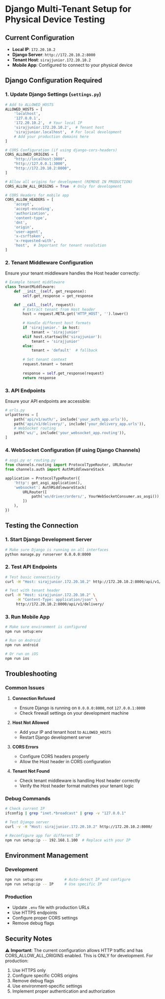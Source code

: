 # Django Multi-Tenant Setup for Physical Device Testing

## Current Configuration
- **Local IP**: `172.20.10.2`
- **Django Server**: `http://172.20.10.2:8000`
- **Tenant Host**: `sirajjunior.172.20.10.2`
- **Mobile App**: Configured to connect to your physical device

## Django Configuration Required

### 1. Update Django Settings (`settings.py`)

```python
# Add to ALLOWED_HOSTS
ALLOWED_HOSTS = [
    'localhost',
    '127.0.0.1',
    '172.20.10.2',  # Your local IP
    'sirajjunior.172.20.10.2',  # Tenant host
    'sirajjunior.localhost',  # For local development
    # Add your production domains here
]

# CORS Configuration (if using django-cors-headers)
CORS_ALLOWED_ORIGINS = [
    "http://localhost:3000",
    "http://127.0.0.1:3000",
    "http://172.20.10.2:8000",
]

# Allow all origins for development (REMOVE IN PRODUCTION)
CORS_ALLOW_ALL_ORIGINS = True  # Only for development

# CORS Headers for mobile app
CORS_ALLOW_HEADERS = [
    'accept',
    'accept-encoding',
    'authorization',
    'content-type',
    'dnt',
    'origin',
    'user-agent',
    'x-csrftoken',
    'x-requested-with',
    'host',  # Important for tenant resolution
]
```

### 2. Tenant Middleware Configuration

Ensure your tenant middleware handles the Host header correctly:

```python
# Example tenant middleware
class TenantMiddleware:
    def __init__(self, get_response):
        self.get_response = get_response

    def __call__(self, request):
        # Extract tenant from Host header
        host = request.META.get('HTTP_HOST', '').lower()
        
        # Handle different host formats
        if 'sirajjunior.' in host:
            tenant = 'sirajjunior'
        elif host.startswith('sirajjunior'):
            tenant = 'sirajjunior'
        else:
            tenant = 'default'  # fallback
        
        # Set tenant context
        request.tenant = tenant
        
        response = self.get_response(request)
        return response
```

### 3. API Endpoints

Ensure your API endpoints are accessible:

```python
# urls.py
urlpatterns = [
    path('api/v1/auth/', include('your_auth_app.urls')),
    path('api/v1/delivery/', include('your_delivery_app.urls')),
    # WebSocket routing
    path('ws/', include('your_websocket_app.routing')),
]
```

### 4. WebSocket Configuration (if using Django Channels)

```python
# asgi.py or routing.py
from channels.routing import ProtocolTypeRouter, URLRouter
from channels.auth import AuthMiddlewareStack

application = ProtocolTypeRouter({
    'http': get_asgi_application(),
    'websocket': AuthMiddlewareStack(
        URLRouter([
            path('ws/driver/orders/', YourWebSocketConsumer.as_asgi()),
        ])
    ),
})
```

## Testing the Connection

### 1. Start Django Development Server
```bash
# Make sure Django is running on all interfaces
python manage.py runserver 0.0.0.0:8000
```

### 2. Test API Endpoints
```bash
# Test basic connectivity
curl -H "Host: sirajjunior.172.20.10.2" http://172.20.10.2:8000/api/v1/auth/

# Test with tenant header
curl -H "Host: sirajjunior.172.20.10.2" \
     -H "Content-Type: application/json" \
     http://172.20.10.2:8000/api/v1/delivery/
```

### 3. Run Mobile App
```bash
# Make sure environment is configured
npm run setup:env

# Run on Android
npm run android

# Or run on iOS
npm run ios
```

## Troubleshooting

### Common Issues

1. **Connection Refused**
   - Ensure Django is running on `0.0.0.0:8000`, not `127.0.0.1:8000`
   - Check firewall settings on your development machine

2. **Host Not Allowed**
   - Add your IP and tenant host to `ALLOWED_HOSTS`
   - Restart Django development server

3. **CORS Errors**
   - Configure CORS headers properly
   - Allow the Host header in CORS configuration

4. **Tenant Not Found**
   - Check tenant middleware is handling Host header correctly
   - Verify the Host header format matches your tenant logic

### Debug Commands

```bash
# Check current IP
ifconfig | grep "inet.*broadcast" | grep -v "127.0.0.1"

# Test Django server
curl -v -H "Host: sirajjunior.172.20.10.2" http://172.20.10.2:8000/

# Reconfigure app for different IP
npm run setup:ip -- 192.168.1.100  # Replace with your IP
```

## Environment Management

### Development
```bash
npm run setup:env          # Auto-detect IP and configure
npm run setup:ip -- IP     # Use specific IP
```

### Production
- Update `.env` file with production URLs
- Use HTTPS endpoints
- Configure proper CORS settings
- Remove debug flags

## Security Notes

⚠️ **Important**: The current configuration allows HTTP traffic and has CORS_ALLOW_ALL_ORIGINS enabled. This is ONLY for development. For production:

1. Use HTTPS only
2. Configure specific CORS origins
3. Remove debug flags
4. Use environment-specific settings
5. Implement proper authentication and authorization